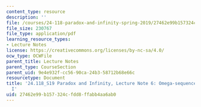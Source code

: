 ```yaml
---
content_type: resource
description: ''
file: /courses/24-118-paradox-and-infinity-spring-2019/27462e99b157324cfdd8ffabb4aa6ab0_MIT24_118S19_LecNote6.pdf
file_size: 230767
file_type: application/pdf
learning_resource_types:
- Lecture Notes
license: https://creativecommons.org/licenses/by-nc-sa/4.0/
ocw_type: OCWFile
parent_title: Lecture Notes
parent_type: CourseSection
parent_uid: 9e4e932f-cc56-90ca-24b3-58712b68e66c
resourcetype: Document
title: '24.118_S19 Paradox and Infinity, Lecture Note 6: Omega-sequence Paradoxes
  I'
uid: 27462e99-b157-324c-fdd8-ffabb4aa6ab0
---
```

